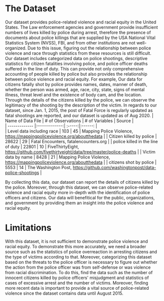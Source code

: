 # The Dataset

Our dataset provides police-related violence and racial equity in the United States. The Law enforcement agencies and government provide insufficient numbers of lives killed by police during arrest, therefore the presence of documents about police killings that are supplied by the USA National Vital Statistics System (NVSS), FBI, and from other institutions are not well-organized. Due to this issue, figuring out the relationship between police violence and race through statistics from these resources is still difficult. Our dataset includes categorized data on police shootings, descriptive statistics for citizen fatalities involving police, and police officer deaths suffered in the line of duty. This can provide not only comprehensive accounting of people killed by police but also provides the relationship between police violence and racial equity. For example, Our data for citizens fatally shot by police provides names, dates, manner of death, whether the person was armed, age, race, city, state, signs of mental illness, threat level and the existence of body cam, and the location. Through the details of the citizens killed by the police, we can observe the legitimacy of the shooting by the description of the victim. In regards to our dataset, since Jan. 1, 2015, the post of Fatal Force is regularly updated as fatal shootings are reported, and our dataset is updated as of Aug 2020.
| Name of Data File        | # of Observations           | # of Variables |  Source         |  
| ------------- |:-------------:| :-----:|:------: |  
| Level data including race      | 103 | 45 | Mapping Police Violence, https://mappingpoliceviolence.org/aboutthedata |
| Citizen killed by police      | 28622      | 29 | Fatal Encounters, fatalencounters.org |
| police killed in the line of duty | 22801      | 10 | FiveThirtyEight, https://github.com/fivethirtyeight/data/tree/master/police-deaths |
| Victim data by name     | 8428      | 21 | Mapping Police Violence, https://mappingpoliceviolence.org/aboutthedata |
| citizens shot by police | 5553      | 14 | The Washington Post, https://github.com/washingtonpost/data-police-shootings |

By collecting this data, our dataset can report the details of citizens killed by the police. Moreover, through this dataset, we can observe police-related violence and racial equity more in-depth with the identification of police officers and citizens. Our data will benefitical for the public, organizations, and government by providing them an insight into the police violence and racial equity. 

# Limitations
With this dataset, it is not sufficient to demonstrate police violence and racial equity. To demonstrate this more accurately, we need a broader source such as the statistics of police overreaction in arresting citizens and the type of victims according to that. Moreover, categorizing this dataset based on the threats to the police officer is necessary to figure out whether the action from the police officer was from self-defense or was violence from racial discrimination. To do this, find the data such as the number of innocent citizens killed by police officers' misjudgment and statistics of cases of excessive arrest and the number of victims. Moreover, finding more recent data is important to provide a vital source of police-related violence since the dataset contains data until August 2015.
